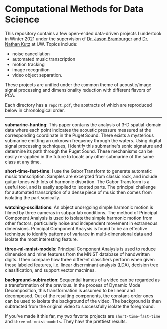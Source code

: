# Computational Methods for Data Science

This repository contains a few open-ended data-driven projects I undertook in Winter 2021 under the supervision of [Dr. Jason Bramburger](https://faculty.washington.edu/jbrambur/) and [Dr. Nathan Kutz](https://faculty.washington.edu/kutz/) at UW. Topics include:

* noise cancellation
* automated music transcription
* motion tracking
* image recognition
* video object separation.


These projects are unified under the common theme of acoustic/image signal processing and dimensionality reduction with different flavors of PCA.

Each directory has a `report.pdf`, the abstracts of which are reproduced below in chronological order.

----

**submarine-hunting**: This paper contains the analysis of 3-D spatial-domain data where each point indicates the acoustic pressure measured at the corresponding coordinate in the Puget Sound. There exists a mysterious submarine emitting an unknown frequency through the waters. Using digital signal processing techniques, I identify this submarine's sonic signature and determine its path through the Puget Sound. These mechanisms can be easily re-applied in the future to locate any other submarine of the same class at any time.

**short-time-fast-time**: I use  the  Gabor  Transform  to  generate  automatic  music  transcription.   Samples  are excerpted  from  classic  rock,  and  include  guitar  tones  with  lots  of  harmonic  distortion.   The  Gabor Transform is a useful tool, and is easily applied to isolated parts.  The principal challenge for automated transcription of a dense piece of music then comes from isolating the part sonically.

**watching-oscillations**: An object undergoing simple harmonic motion is filmed by three cameras in subpar lab conditions. The method of Principal Component Analysis is used to isolate the simple harmonic motion from other factors, particularly noise and independent movement in extraneous dimensions. Principal Component Analysis is found to be an effective technique to identify patterns of variance in multi-dimensional data and isolate the most interesting feature.

**three-ml-mnist-models**: Principal Component Analysis is used to reduce dimension and mine features from the MNIST database of handwritten digits. I then compare how three different classifiers perform when given these labeled features, i.e. linear discriminant analysis (LDA), decision tree classification, and support vector machines.

**background-subtraction**: Sequential frames of a video can be regarded as a transformation of the previous. In the process of Dynamic Mode Decomposition, this transformation is assumed to be linear and decomposed. Out of the resulting components, the constant-order ones can be used to isolate the background of the video. The background is then subtracted from the original video to successfully isolate the foreground.

If you've made it this far, my two favorite projects are `short-time-fast-time` and `three-ml-mnist-models`. They have the prettiest results.